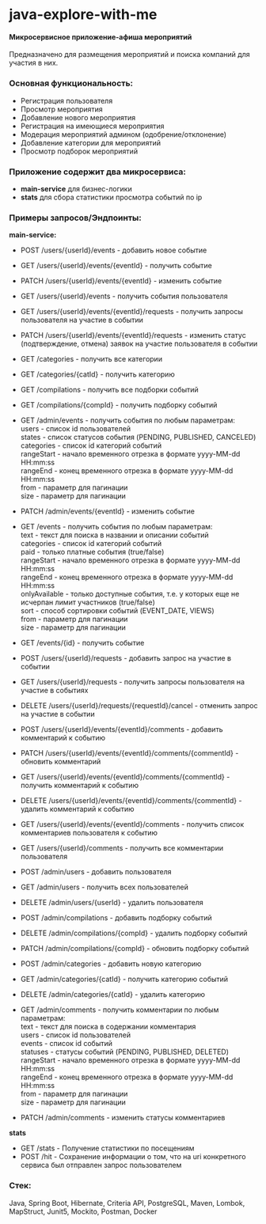 # java-explore-with-me
#### Микросервисное приложение-афиша мероприятий

Предназначено для размещения мероприятий и поиска компаний для участия в них.

### Основная функциональность:
* Регистрация пользователя
* Просмотр мероприятия
* Добавление нового мероприятия
* Регистрация на имеющиеся мероприятия
* Модерация мероприятий админом (одобрение/отклонение)
* Добавление категории для мероприятий
* Просмотр подборок мероприятий

### Приложение содержит два микросервиса:

* **main-service** для бизнес-логики
* **stats** для сбора статистики просмотра событий по ip

### Примеры запросов/Эндпоинты:
**main-service:**
+ POST /users/{userId}/events - добавить новое событие
+ GET /users/{userId}/events/{eventId} - получить событие
+ PATCH /users/{userId}/events/{eventId} - изменить событие
+ GET /users/{userId}/events - получить события пользователя
+ GET /users/{userId}/events/{eventId}/requests - получить запросы пользователя на участие в событии
+ PATCH /users/{userId}/events/{eventId}/requests - изменить статус (подтверждение, отмена) заявок на участие пользователя в событии

+ GET /categories - получить все категории
+ GET /categories/{catId} - получить категорию

+ GET /compilations - получить все подборки событий
+ GET /compilations/{compId} - получить подборку событий

+ GET /admin/events - получить события по любым параметрам:  
  users - список id пользователей  
  states - список статусов события (PENDING, PUBLISHED, CANCELED)  
  categories - список id категорий событий  
  rangeStart - начало временного отрезка в формате yyyy-MM-dd HH:mm:ss  
  rangeEnd - конец временного отрезка в формате yyyy-MM-dd HH:mm:ss  
  from - параметр для пагинации  
  size - параметр для пагинации
+ PATCH /admin/events/{eventId} - изменить событие

+ GET /events - получить события по любым параметрам:  
  text - текст для поиска в названии и описании событий  
  categories - список id категорий событий  
  paid - только платные события (true/false)  
  rangeStart - начало временного отрезка в формате yyyy-MM-dd HH:mm:ss  
  rangeEnd - конец временного отрезка в формате yyyy-MM-dd HH:mm:ss  
  onlyAvailable - только доступные события, т.е. у которых еще не исчерпан лимит участников (true/false)  
  sort - способ сортировки событий (EVENT_DATE, VIEWS)  
  from - параметр для пагинации  
  size - параметр для пагинации
+ GET /events/{id} - получить событие

+ POST /users/{userId}/requests - добавить запрос на участие в событии
+ GET /users/{userId}/requests - получить запросы пользователя на участие в событиях
+ DELETE /users/{userId}/requests/{requestId}/cancel - отменить запрос на участие в событии

+ POST /users/{userId}/events/{eventId}/comments - добавить комментарий к событию
+ PATCH /users/{userId}/events/{eventId}/comments/{commentId} - обновить комментарий
+ GET /users/{userId}/events/{eventId}/comments/{commentId} - получить комментарий к событию
+ DELETE /users/{userId}/events/{eventId}/comments/{commentId} - удалить комментарий к событию
+ GET /users/{userId}/events/{eventId}/comments - получить список комментариев пользователя к событию
+ GET /users/{userId}/comments - получить все комментарии пользователя

+ POST /admin/users - добавить пользователя
+ GET /admin/users - получить всех пользователей
+ DELETE /admin/users/{userId} - удалить пользователя
+ POST /admin/compilations - добавить подборку событий
+ DELETE /admin/compilations/{compId} - удалить подборку событий
+ PATCH /admin/compilations/{compId} - обновить подборку событий
+ POST /admin/categories - добавить новую категорию
+ GET /admin/categories/{catId} - получить категорию событий
+ DELETE /admin/categories/{catId} - удалить категорию
+ GET /admin/comments - получить комментарии по любым параметрам:  
  text - текст для поиска в содержании комментария  
  users - список id пользователей  
  events - список id событий  
  statuses - статусы событий (PENDING, PUBLISHED, DELETED)  
  rangeStart - начало временного отрезка в формате yyyy-MM-dd HH:mm:ss  
  rangeEnd - конец временного отрезка в формате yyyy-MM-dd HH:mm:ss  
  from - параметр для пагинации  
  size - параметр для пагинации  
+ PATCH /admin/comments - изменить статусы комментариев

**stats**

+ GET /stats - Получение статистики по посещениям
+ POST /hit - Сохранение информации о том, что на uri конкретного сервиса был отправлен запрос пользователем


### Стек:
Java, Spring Boot, Hibernate, Criteria API, PostgreSQL, Maven, Lombok, MapStruct, Junit5, Mockito, Postman, Docker